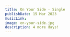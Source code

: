 ```yaml
---
title: On Your Side - Single
publishDate: 15 Mar 2023
musicLink: 
image: on-your-side.jpg
description: 4 more days!
---
```

